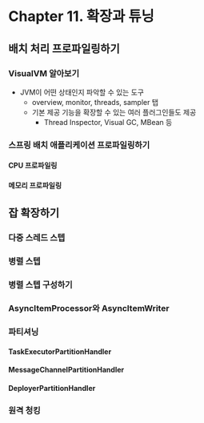 # Chapter 11. 확장과 튜닝

## 배치 처리 프로파일링하기
### VisualVM 알아보기
- JVM이 어떤 상태인지 파악할 수 있는 도구
  - overview, monitor, threads, sampler 탭
  - 기본 제공 기능을 확장할 수 있는 여러 플러그인들도 제공
    - Thread Inspector, Visual GC, MBean 등

### 스프링 배치 애플리케이션 프로파일링하기
#### CPU 프로파일링
#### 메모리 프로파일링
## 잡 확장하기
### 다중 스레드 스텝
### 병렬 스텝
### 병렬 스텝 구성하기
### AsyncItemProcessor와 AsyncItemWriter
### 파티셔닝
#### TaskExecutorPartitionHandler
#### MessageChannelPartitionHandler
#### DeployerPartitionHandler
### 원격 청킹